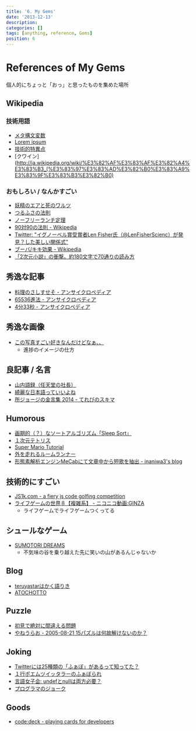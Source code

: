 ```yaml
---
title: '6. My Gems'
date: '2013-12-13'
description:
categories: []
tags: [anything, reference, Gems]
position: 6
---
```


# References of My Gems

個人的にちょっと「おっ」と思ったものを集めた場所

## Wikipedia

### 技術用語

- [メタ構文変数](http://ja.wikipedia.org/wiki/%E3%83%A1%E3%82%BF%E6%A7%8B%E6%96%87%E5%A4%89%E6%95%B0)
- [Lorem ipsum](http://ja.wikipedia.org/wiki/Lorem_ipsum)
- [技術的特異点](http://ja.wikipedia.org/wiki/%E6%8A%80%E8%A1%93%E7%9A%84%E7%89%B9%E7%95%B0%E7%82%B9)
- [クワイン](http://ja.wikipedia.org/wiki/%E3%82%AF%E3%83%AF%E3%82%A4%E3%83%B3_(%E3%83%97%E3%83%AD%E3%82%B0%E3%83%A9%E3%83%9F%E3%83%B3%E3%82%B0)

### おもしろい / なんかすごい

- [妖精のエアと死のワルツ](http://ja.wikipedia.org/wiki/%E5%A6%96%E7%B2%BE%E3%81%AE%E3%82%A8%E3%82%A2%E3%81%A8%E6%AD%BB%E3%81%AE%E3%83%AF%E3%83%AB%E3%83%84)
- [つるふさの法則](http://ja.wikipedia.org/wiki/%E3%81%A4%E3%82%8B%E3%81%B5%E3%81%95%E3%81%AE%E6%B3%95%E5%89%87)
- [ノーフリーランチ定理](http://ja.wikipedia.org/wiki/%E3%83%8E%E3%83%BC%E3%83%95%E3%83%AA%E3%83%BC%E3%83%A9%E3%83%B3%E3%83%81%E5%AE%9A%E7%90%86)
- [90対90の法則 - Wikipedia](http://ja.wikipedia.org/wiki/90%E5%AF%BE90%E3%81%AE%E6%B3%95%E5%89%87)
- [Twitter: "イグノーベル賞受賞者Len Fisher氏（@LenFisherScienc）が発見？した美しい関係式"](https://twitter.com/morikuni_net/status/596357173002698752)
- [ブーバ/キキ効果 - Wikipedia](https://ja.wikipedia.org/wiki/%E3%83%96%E3%83%BC%E3%83%90/%E3%82%AD%E3%82%AD%E5%8A%B9%E6%9E%9C)
- [「2次元小説」の衝撃。約180文字で70通りの読み方](http://www.huffingtonpost.jp/2016/05/05/two-dimensional-story_n_9853720.html)

## 秀逸な記事

- [料理のさしすせそ - アンサイクロペディア](http://ansaikuropedia.org/wiki/%E3%81%95%E3%81%97%E3%81%99%E3%81%9B%E3%81%9D)
- [65536進法 - アンサイクロペディア](http://ja.uncyclopedia.info/wiki/65536%E9%80%B2%E6%B3%95)
- [4分33秒 - アンサイクロペディア](http://ja.uncyclopedia.info/wiki/4%E5%88%8633%E7%A7%92)

## 秀逸な画像

- [この写真すごい好きなんだけどなぁ、、](https://twitter.com/20151201215math/status/729988863569985536/photo/1)
    - 進捗のイメージの仕方

## 良記事 / 名言

- [山内語録（任天堂の社長）](http://crossing.blog.eonet.jp/blog/yamauchi.html)
- [綺麗な日本語っていいよね](http://blog.livedoor.jp/news23vip/archives/4349841.html)
- [所ジョージの金言集 2014 - てれびのスキマ](http://littleboy.hatenablog.com/entry/2014/12/22/120615)

## Humorous

- [画期的（？）なソートアルゴリズム「Sleep Sort」](http://gihyo.jp/dev/clip/01/orangenews/vol63/0006)
- [１次元テトリス](http://www.tetris1d.org/)
- [Super Mario Tutorial](http://www.youtube.com/watch?v=OFMbaNfqY6Y&feature=youtu.be&noredirect=1)
- [外を走れるルームランナー](http://makezine.com/2008/11/17/treadmill-morphs-into-a-v/)
- [形態素解析エンジンMeCabにて文章中から短歌を抽出 - inaniwa3's blog](http://inaniwa3.hatenablog.com/entry/2015/01/01/152927)

## 技術的にすごい

- [JS1k.com - a fiery js code golfing competition](http://js1k.com/2014-dragons/demos)
- [ライフゲームの世界８【複雑系】 - ニコニコ動画:GINZA](http://www.nicovideo.jp/watch/sm19509968)
    - ライフゲームでライフゲームつくってる

## シュールなゲーム

- [SUMOTORI DREAMS](http://www.gravitysensation.com/sumotori/)
    - 不気味の谷を乗り越えた先に笑いの山があるんじゃないか

## Blog

- [teruyastarはかく語りき](http://d.hatena.ne.jp/teruyastar/)
- [ATOCHOTTO](http://atochotto.seesaa.net/)

## Puzzle

- [初見で絶対に間違える問題](http://chaos2ch.com/archives/3139719.html)
- [やねうらお - 2005-08-21 15パズルは何故解けないのか？](http://d.hatena.ne.jp/yaneurao/20050821)

## Joking

- [Twitterには25種類の「ふぁぼ」があるって知ってた？](http://d.hatena.ne.jp/ncat3/20111001/1317459977)
- [１行ポエムツイッタラーのふぁぼられ](http://favotter.net/user/1linepoet&mode=best)
- [言語女子会: undefとnullは両方必要？](http://d.hatena.ne.jp/nishiohirokazu/20120316/1331906887)
- [プログラマのジョーク](http://cpplover.blogspot.jp/2014/01/blog-post_13.html)

## Goods

- [code:deck - playing cards for developers](http://varianto25.com/product/code-deck)


<br/><br/><br/>

